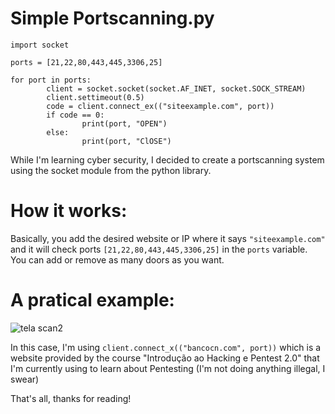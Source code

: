 <div align="start">
<h1>Simple Portscanning.py</h1>
</div>

```
import socket 

ports = [21,22,80,443,445,3306,25]

for port in ports:
        client = socket.socket(socket.AF_INET, socket.SOCK_STREAM)
        client.settimeout(0.5)
        code = client.connect_ex(("siteexample.com", port))
        if code == 0:
                print(port, "OPEN")
        else:
                print(port, "ClOSE")

```

<p>While I'm learning cyber security, I decided to create a portscanning system using the socket module from the python library.</p>

<h1> How it works: </h1>

Basically, you add the desired website or IP where it says ```"siteexample.com"``` and it will check ports ```[21,22,80,443,445,3306,25]``` in the ```ports``` variable.<br>
You can add or remove as many doors as you want.

<h1>A pratical example: </h1>

![tela scan2](https://github.com/user-attachments/assets/9ce71db1-1ad3-4434-b3db-391c1a8c82e3)


In this case, I'm using  ```client.connect_x(("bancocn.com", port))``` which is a website provided by the course "Introdução ao Hacking e Pentest 2.0" that I'm currently using to learn about Pentesting (I'm not doing anything illegal, I swear)

That's all, thanks for reading!



